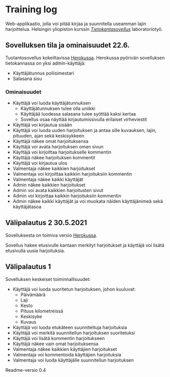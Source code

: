 # Training log

Web-applikaatio, jolla voi pitää kirjaa ja suunnitella useamman lajin harjoittelua. Helsingin yliopiston kurssin *[Tietokantasovellus](https://hy-tsoha.github.io/materiaali/pages/aikataulu.html)* laboratoriotyö.

## Sovelluksen tila ja ominaisuudet 22.6.

Tuotantosovellus kokeiltavissa [Herokussa](https://tsoha-training-log.herokuapp.com/).
Herokussa pyörivän sovelluksen tietokannassa on yksi admin-käyttäjä:
* Käyttäjätunnus poliisimestari
* Salasana sisu

### Ominaisuudet

* Käyttäjä voi luoda käyttäjätunnuksen
  * Käyttäjätunnuksen tulee olla uniikki
  * Käyttäjää luodessa salasana tulee syöttää kaksi kertaa
  * Sovellus osaa näyttää kirjautumissivulla erilaiset virheviestit
* Käyttäjä voi kirjautua sisään
* Käyttäjä voi luoda uuden harjoituksen ja antaa sille kuvauksen, lajin, pituuden, ajan sekä keskisykkeen
* Käyttäjä näkee omat harjoituksensa
* Käyttäjä voi avata harjoituksen oman sivun
* Käyttäjä voi kirjoittaa harjoitukselle kommentin
* Käyttäjä näkee harjoituksen kommentit
* Käyttäjä voi kirjautua ulos
* Valmentaja näkee kaikkien harjoitukset
* Valmentaja voi kirjoittaa kaikkiin harjoituksiin kommentin
* Valmentaja näkee kaikki käyttäjät
* Admin näkee kaikkien harjoitukset
* Admin voi avata kaikkien harjoitusten sivut
* Admin voi kirjoittaa kaikkin harjoituksiin kommentin
* Admin näkee kaikki käyttäjät ja voi muokata näiden käyttäjänimeä sekä käyttäjätasoa

## Välipalautus 2 30.5.2021

Sovelluksesta on toimiva versio [Herokussa](https://tsoha-training-log.herokuapp.com/).

Sovellus hakee etusivulle kantaan merkityt harjoitukset ja käyttäjä voi lisätä etusivulla uusia harjoituksia.

## Välipalautus 1

Sovelluksen keskeiset toiminnallisuudet:

* Käyttäjä voi luoda suoritetun harjoituksen, johon kuuluvat:
  * Päivämäärä
  * Laji
  * Kesto
  * Pituus kilometreissä
  * Keskisyke
  * Kuvaus
* Käyttäjä voi luoda etukäteen suunniteltuja harjoituksia
* Käyttäjä voi merkitä suunnitellun harjoituksen suoritetuksi
* Käyttäjä voi lisätä kommentin harjoitukseen
* Käyttäjä näkee vain omat harjoituksensa
* Valmentaja näkee kaikkien käyttäjien harjoitukset
* Valmentaja voi kommentoida käyttäjien harjoituksia
* Valmentaja voi luoda käyttäjälle suunnitellun harjoituksen

Readme-versio 0.4
